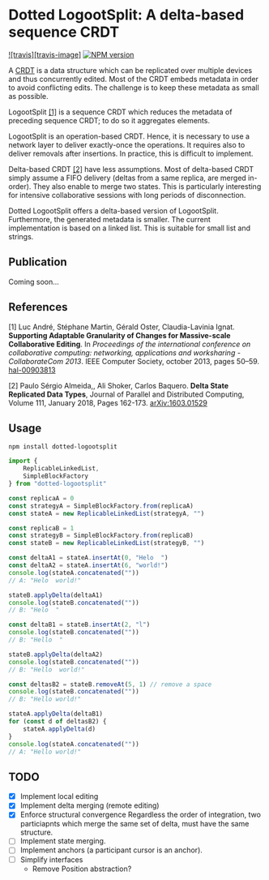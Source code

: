 
# Dotted LogootSplit: A delta-based sequence CRDT

[![travis][travis-image]][travis-url]
[![NPM version][npm-image]][npm-url]

A [CRDT][CRDT] is a data structure which can be replicated over multiple devices and thus concurrently edited. Most of the CRDT embeds metadata in order to avoid conflicting edits. The challenge is to keep these metadata as small as possible.

LogootSplit [[1]](#ref-1) is a sequence CRDT which reduces the metadata of preceding sequence CRDT; to do so it aggregates elements.

LogootSplit is an operation-based CRDT. Hence, it is necessary to use a network layer to deliver exactly-once the operations. It requires also to deliver removals after insertions. In practice, this is difficult to implement.

Delta-based CRDT [[2]](#ref-2) have less assumptions. Most of delta-based CRDT simply assume a FIFO delivery (deltas from a same replica, are merged in-order). They also enable to merge two states. This is particularly interesting for intensive collaborative sessions with long periods of disconnection.

Dotted LogootSplit offers a delta-based version of LogootSplit. Furthermore, the generated metadata is smaller. The current implementation is based on a linked list. This is suitable for small list and strings.

## Publication

Coming soon...

## References

[1]<a id="ref-1"> Luc André, Stéphane Martin, Gérald Oster, Claudia-Lavinia
 Ignat. **Supporting Adaptable Granularity of Changes for Massive-scale
  Collaborative Editing**. In *Proceedings of the international conference on
  collaborative computing: networking, applications and worksharing -
  CollaborateCom 2013*. IEEE Computer Society, october 2013, pages 50–59.
  [hal-00903813](https://hal.inria.fr/hal-00903813/)

[2]<a id="ref-2"> Paulo Sérgio Almeida,, Ali Shoker,
 Carlos Baquero. **Delta State Replicated Data Types**, Journal of Parallel and
 Distributed Computing, Volume 111, January 2018, Pages 162-173.
 [arXiv:1603.01529](https://arxiv.org/pdf/1603.01529.pdf)

## Usage

```
npm install dotted-logootsplit
```

```ts
import {
    ReplicableLinkedList,
    SimpleBlockFactory
} from "dotted-logootsplit"

const replicaA = 0
const strategyA = SimpleBlockFactory.from(replicaA)
const stateA = new ReplicableLinkedList(strategyA, "")

const replicaB = 1
const strategyB = SimpleBlockFactory.from(replicaB)
const stateB = new ReplicableLinkedList(strategyB, "")

const deltaA1 = stateA.insertAt(0, "Helo  ")
const deltaA2 = stateA.insertAt(6, "world!")
console.log(stateA.concatenated(""))
// A: "Helo  world!"

stateB.applyDelta(deltaA1)
console.log(stateB.concatenated(""))
// B: "Helo  "

const deltaB1 = stateB.insertAt(2, "l")
console.log(stateB.concatenated(""))
// B: "Hello  "

stateB.applyDelta(deltaA2)
console.log(stateB.concatenated(""))
// B: "Hello  world!"

const deltasB2 = stateB.removeAt(5, 1) // remove a space
console.log(stateB.concatenated(""))
// B: "Hello world!"

stateA.applyDelta(deltaB1)
for (const d of deltasB2) {
    stateA.applyDelta(d)
}
console.log(stateA.concatenated(""))
// A: "Hello world!"
```

## TODO

- [x] Implement local editing
- [x] Implement delta merging (remote editing)
- [x] Enforce structural convergence
    Regardless the order of integration, two particiapnts which merge the same
    set of delta, must have the same structure.
- [ ] Implement state merging.
- [ ] Implement anchors (a participant cursor is an anchor).
- [ ] Simplify interfaces
    - Remove Position abstraction?


[CRDT]: 
https://en.wikipedia.org/wiki/Conflict-free_replicated_data_type

[travis-url]: https://travis-ci.org/Conaclos/dotted-logootsplit
[npm-image]:
https://img.shields.io/npm/v/dotted-logootsplit.svg?style=flat-square
[npm-url]:
https://www.npmjs.com/package/dotted-logootsplit
